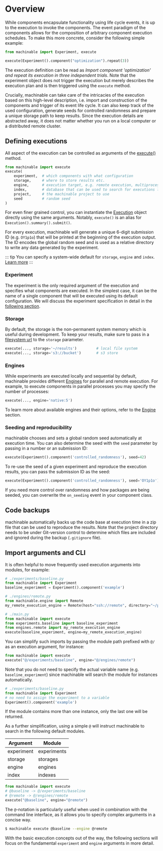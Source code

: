 # Overview

While components encapsulate functionality using life cycle events, it is up to the execution to invoke the components. The event paradigm of the components allows for the composition of arbitrary component execution schedules. To make this more concrete, consider the following simple example:

```python
from machinable import Experiment, execute

execute(Experiment().component("optimization").repeat(3))
```

The execution definition can be read as *Import component 'optimization' and repeat its execution in three independent trials*. Note that the experiment object does not trigger the execution but merely describes the execution plan and is then triggered using the ``execute`` method. 

Crucially, machinable can take care of the intricacies of the execution based on this high-level description, i.e. import and construction of the components and trigger of its event life cycle. It can also keep track of the used configuration, generate seeds for controlled randomness and prepare a unique storage path to keep results. Since the execution details are abstracted away, it does not matter whether you run on a local computer or a distributed remote cluster.

## Defining executions

All aspect of the execution can be controlled as arguments of the [execute()](../reference/execution.md#execute) method.

```python
from machinable import execute
execute(
    experiment,  # which components with what configuration
    storage,     # where to store results etc.
    engine,      # execution target, e.g. remote execution, multiprocessing etc.
    index,       # database that can be used to search for executions later
    project,     # the machinable project to use
    seed         # random seed
)
```

For even finer grained control, you can instantiate the [Execution](../reference/execution.md#execution) object directly using the same arguments. Notably, `execute()` is an alias for `Execution().summary().submit()`.

For every execution, machinable will generate a unique 6-digit submission ID (e.g. `OY1p1o`) that will be printed at the beginning of the execution output. The ID encodes the global random seed and is used as a relative directory to write any data generated by the experiment.

::: tip
You can specify a system-wide default for `storage`, `engine` and `index`. [Learn more](../reference/settings.md)
:::

### Experiment

The experiment is the only required argument of the execution and specifies what components are executed. In the simplest case, it can be the name of a single component that will be executed using its default configuration. We will discuss the experiment specification in detail in the [following section](./experiments.md).

### Storage

By default, the storage is the non-permanent system memory which is useful during development. To keep your results, make sure to pass in a [filesystem url](https://docs.pyfilesystem.org/en/latest/openers.html) to the `storage` parameter.

``` python
execute(..., storage='~/results')         # local file system
execute(..., storage='s3://bucket')       # s3 store
```

### Engines

While experiments are executed locally and sequential by default, machinable provides different [Engines](./engines.md) for parallel and remote execution. For example, to execute components in parallel processes you may specify the number of processes:

``` python
execute(..., engine='native:5')
```

To learn more about available engines and their options, refer to the [Engine](./engines.md) section.

### Seeding and reproducibility

machinable chooses and sets a global random seed automatically at execution time. You can also determine the seed with the `seed` parameter by passing in a number or an submission ID:

``` python
execute(Experiment().component('controlled_randomness'), seed=42)
```

To re-use the seed of a given experiment and reproduce the execution results, you can pass the submission ID as the seed:

```python 
execute(Experiment().component('controlled_randomness'), seed='OY1p1o')
```

If you need more control over randomness and how packages are being seeded, you can overwrite the `on_seeding` event in your component class.

## Code backups

machinable automatically backs up the code base at execution time in a zip file that can be used to reproduce the results. Note that the project directory needs to be under Git-version control to determine which files are included and ignored during the backup (``.gitignore`` file).

## Import arguments and CLI

It is often helpful to move frequently used execution arguments into modules, for example:
```python
# ./experiments/baseline.py
from machinable import Experiment
baseline_experiment = Experiment().component('example')
```

```python
# ./engines/remote.py
from machinable.engine import Remote
my_remote_execution_engine = Remote(host="ssh://remote", directory="~/project")
```

```python
# ./main.py
from machinable import execute
from experiments.baseline import baseline_experiment
from engines.remote import my_remote_execution_engine
execute(baseline_experiment, engine=my_remote_execution_engine)
```
You can simplify such imports by passing the module path prefixed with `@/` as an execution argument, for instance:
```python
from machinable import execute
execute("@/experiments/baseline", engine="@/engines/remote")
```
Note that you do not need to specify the actual variable name (e.g. `baseline_experiment`) since machinable will search the module for instances automatically. 
```python
# ./experiments/baseline.py
from machinable import Experiment
# no need to assign the experiment to a variable
Experiment().component('example')
```
If the module contains more than one instance, only the last one will be returned. 

As a further simplification, using a simple `@` will instruct machinable to search in the following default modules.

| Argument   | Module      |
|------------|-------------|
| experiment | experiments |
| storage    | storages    |
| engine     | engines     |
| index      | indexes     |

```python
from machinable import execute
# @baseline -> @/experiments/baseline
# @remote -> @/engines/remote
execute("@baseline", engine="@remote")
```

The `@`-notation is particularly useful when used in combination with the command line interface, as it allows you to specify complex arguments in a concise way. 

```bash
$ machinable execute @baseline --engine @remote
```

With the basic execution concepts out of the way, the following sections will focus on the fundamental `experiment` and `engine` arguments in more detail.